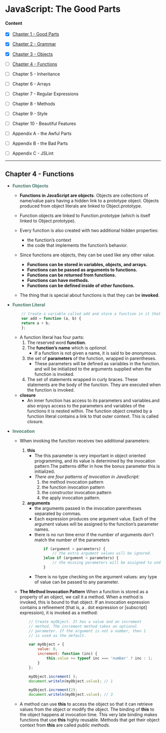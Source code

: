 # JavaScript: The Good Parts

#### Content

- [x]  [Chapter 1 - Good Parts](./chapters/1_Good_Parts.md)
- [x]  [Chapter 2 -  Grammar](./chapters/2_Grammar.md)
- [x]  [Chapter 3 - Objects](./chapters/Objects.md)
- [ ]  [Chapter 4 - Functions](#chapter-4-functions)
- [ ]  Chapter 5 - Inheritance
- [ ]  Chapter 6 - Arrays
- [ ]  Chapter 7 - Regular Expressions
- [ ]  Chapter 8 - Methods
- [ ]  Chapter 9 - Style
- [ ]  Chapter 10 - Beautiful Features
- [ ]  Appendix A - the Awful Parts
- [ ]  Appendix B - the Bad Parts
- [ ]  Appendix C - JSLint


---

## Chapter 4 - Functions

- **<span style="color:#497a6d">Function Objects</span>**
    - **Functions in JavaScript are objects**. Objects are collections of name/value pairs having a hidden link to a prototype object. Objects produced from object literals are linked to Object.prototype. 
    - Function objects are linked to Function.prototype (which is itself linked to Object.prototype). 
    - Every function is also created with two additional hidden properties: 
        - the function’s context 
        - the code that implements the function’s behavior.

    - Since functions are objects, they can be used like any other value. 
        - **Functions can be stored in variables, objects, and arrays.**
        - **Functions can be passed as arguments to functions.**
        - **Functions can be returned from functions.**
        - **Functions can have methods.**
        - **Functions can be defined inside of other functions.**
    - The thing that is special about functions is that they can be **invoked**.

- **<span style="color:#497a6d">Function Literal</span>**
    ```js
        // Create a variable called add and store a function in it that adds two numbers.
        var add = function (a, b) {
        return a + b;
        };
    ```
    - A function literal has four parts:
        1. The reserved word **function**.
        2. The **function’s name** which is  *optional*.
            -  If a function is not given a name, it is said to be *anonymous*.
        3.  the set of **parameters** of the function, wrapped in parentheses.
            - These parameters will be defined as variables in the function. and will be initialized to the arguments supplied when the function is invoked.
        4. The set of statements wrapped in curly braces. These statements are the body of the function. They are executed when the function is invoked.
    - **closure**
        - An inner function has access to its parameters and variables.and also enjoys access to the parameters and variables of the functions it is nested within. The function object created by a function literal contains a link to that outer context. This is called closure.


- **<span style="color:#497a6d">Invocation</span>**

    - When invoking the function receives two additional parameters:
        1. **this**
            - The this parameter is very important in object oriented programming, and its value is determined by the invocation pattern.The patterns differ in how the bonus parameter this is initialized.
            - *There are four patterns of invocation in JavaScript*: 
                1. the method invocation pattern
                2. the function invocation pattern
                3. the constructor invocation pattern
                4. the apply invocation pattern. 
        2. **arguments**
            - the arguments passed in the invocation parentheses separated by commas.
            - Each expression produces one argument value. Each of the argument values will be assigned to the function’s parameter names.
            - there is no run time error if the number of arguments don't match the number of the parameters  
                ```js
                    if (argument > parameters) {
                        // the extra argument values will be ignored.
                    }else if (argument < parameters) {
                        // the missing parameters will be assigned to undefined
                    }
                ```
            - There is no type checking on the argument values: any type of value can be passed to any parameter.
    
    
    - **The Method Invocation Pattern**
        When a function is stored as a property of an object, we call it a method. When a method is invoked, this is bound to that object. If an invocation expression contains a refinement (that is, a . dot expression or [subscript] expression), it is invoked as a method:

        ```js
            // Create myObject. It has a value and an increment
            // method. The increment method takes an optional
            // parameter. If the argument is not a number, then 1
            // is used as the default.

            var myObject = {
                value: 0,
                increment: function (inc) {
                    this.value += typeof inc === 'number' ? inc : 1;
                }
            };

            myObject.increment( );
            document.writeln(myObject.value); // 1

            myObject.increment(2);
            document.writeln(myObject.value); // 3
        ```
    - A method can use **this** to access the object so that it can retrieve values from the object or modify the object. The binding of **this** to the object happens at invocation time. This very late binding makes functions that use **this** highly reusable. Methods that get their object context from **this** are called *public methods*.
